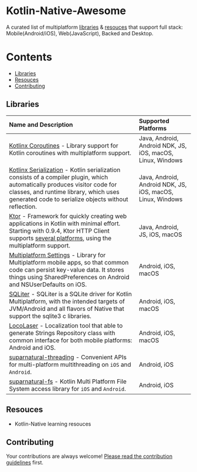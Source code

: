 # Kotlin-Native-Awesome
A curated list of multiplatform [libraries](#libraries) & [resouces](#resouces) that support full stack: Mobile(Android/iOS), Web(JavaScript), Backed and Desktop.

# Contents
* [Libraries](#libraries)
* [Resouces](#resources)
* [Contributing](#contributing)

## Libraries
|Name and Description|Supported Platforms|
|:-|:-|
|[Kotlinx Coroutines](https://github.com/Kotlin/kotlinx.coroutines) - Library support for Kotlin coroutines with multiplatform support.|Java, Android, Android NDK, JS, iOS, macOS, Linux, Windows|
|[Kotlinx Serialization](https://github.com/Kotlin/kotlinx.serialization) - Kotlin serialization consists of a compiler plugin, which automatically produces visitor code for classes, and runtime library, which uses generated code to serialize objects without reflection.|Java, Android, Android NDK, JS, iOS, macOS, Linux, Windows|
|[Ktor](https://github.com/ktorio/ktor) - Framework for quickly creating web applications in Kotlin with minimal effort. Starting with 0.9.4, Ktor HTTP Client supports [several platforms](https://ktor.io/clients/http-client/multiplatform.html), using the multiplatform support.|Java, Android, JS, iOS, macOS|
|[Multiplatform Settings](https://github.com/russhwolf/multiplatform-settings) - Library for Multiplatform mobile apps, so that common code can persist key-value data. It stores things using SharedPreferences on Android and NSUserDefaults on iOS.|Android, iOS, macOS|
|[SQLiter](https://github.com/touchlab/SQLiter) - SQLiter is a SQLite driver for Kotlin Multiplatform, with the intended targets of JVM/Android and all flavors of Native that support the sqlite3 c libraries.|Android, iOS, macOS|
|[LocoLaser](https://github.com/PocketByte/locolaser-kotlin-mpp-example) - Localization tool that able to generate Strings Repository class with common interface for both mobile platforms: Android and iOS.|Android, iOS, macOS|
|[suparnatural-threading](https://github.com/suparngp/kotlin-multiplatform-projects/tree/master/threading-core) - Convenient APIs for multi-platform multithreading on `iOS` and `Android`.|Android, iOS|
|[suparnatural-fs](https://github.com/suparngp/kotlin-multiplatform-projects/tree/master/fs-core) - Kotlin Multi Platform File System access library for `iOS` and `Android`.|Android, iOS|

## Resouces
- Kotlin-Native learning resouces

## Contributing
Your contributions are always welcome! [Please read the contribution guidelines](https://github.com/bipinvaylu/awesome-kotlin-native/blob/master/contributing.md#contribution-guidelines) first.
